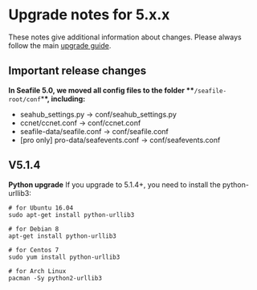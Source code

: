 # Upgrade notes for 5.x.x

These notes give additional information about changes.
Please always follow the main [upgrade guide](./upgrade.md).

## Important release changes

**In Seafile 5.0, we moved all config files to the folder \*\***`/seafile-root/conf`\***\*, including:**

* seahub_settings.py -> conf/seahub_settings.py
* ccnet/ccnet.conf -> conf/ccnet.conf
* seafile-data/seafile.conf -> conf/seafile.conf
* \[pro only] pro-data/seafevents.conf -> conf/seafevents.conf

## V5.1.4

**Python upgrade**
If you upgrade to 5.1.4+, you need to install the python-urllib3:

```
# for Ubuntu 16.04
sudo apt-get install python-urllib3

# for Debian 8
apt-get install python-urllib3

# for Centos 7
sudo yum install python-urllib3

# for Arch Linux
pacman -Sy python2-urllib3

```


